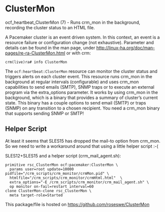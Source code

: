 
# ClusterMon

ocf_heartbeat_ClusterMon (7) - Runs crm_mon in the background, recording the cluster status to an HTML file.

A Pacemaker cluster is an event driven system. In this context, an event is a resource failure or configuration change (not exhaustive). Parameter and details can be found in the man page, under <http://linux-ha.org/doc/man-pages/re-ra-ClusterMon.html> or with crm:

    crm(live)ra# info ClusterMon

The `ocf:heartbeat:ClusterMon` resource can monitor the cluster status and triggers alerts on each cluster event. This resource runs crm_mon in the background at regular intervals (configurable) and uses crm_mon capabilities to send emails (SMTP), SNMP traps or to execute an external program via the extra_options parameter. It works by using crm_mon in the background, which is a binary that provides a summary of cluster’s current state. This binary has a couple options to send email (SMTP) or traps (SNMP) on any transition to a chosen recipient. You need a crm_mon binary that supports sending SNMP or SMTP!

## Helper Script

At least it seems that SLES15 has dropped the mail-to option from crm_mon. So we need to write a workaround around that using a little helper script :-(

SLES12+SLES15 and a helper script (crm_mail_agent.sh):

    primitive rsc_ClusterMon ocf:pacemaker:ClusterMon \
      params user=root update=10000 pidfile="/crm_scripts/crm_monitor/crmMon.pid" \
      htmlfile="/crm_scripts/crm_monitor/crmHtml.html"  \
      extra_options="-E /crm_scripts/crm_monitor/crm_mail_agent.sh" \
      op monitor on-fail=restart interval=60
    clone ClusterMon-clone rsc_ClusterMon \
      meta target-role=Started

This package/file is hosted on <https://github.com/roseswe/ClusterMon>


<!-- vim:set fileencoding=utf8 fileformat=unix filetype=gfm tabstop=2 expandtab: 
@(#)$Id: README.md,v 1.1 2022/03/02 14:37:41 ralph Exp $  -->
